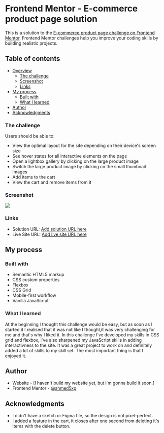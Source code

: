 # Frontend Mentor - E-commerce product page solution

This is a solution to the [E-commerce product page challenge on Frontend Mentor](https://www.frontendmentor.io/challenges/ecommerce-product-page-UPsZ9MJp6). Frontend Mentor challenges help you improve your coding skills by building realistic projects.

## Table of contents

- [Overview](#overview)
  - [The challenge](#the-challenge)
  - [Screenshot](#screenshot)
  - [Links](#links)
- [My process](#my-process)
  - [Built with](#built-with)
  - [What I learned](#what-i-learned)
- [Author](#author)
- [Acknowledgments](#acknowledgments)


### The challenge

Users should be able to:

- View the optimal layout for the site depending on their device's screen size
- See hover states for all interactive elements on the page
- Open a lightbox gallery by clicking on the large product image
- Switch the large product image by clicking on the small thumbnail images
- Add items to the cart
- View the cart and remove items from it

### Screenshot

![](./design/127.0.0.1_5500_ecommerce-product-page-main_design_index.html.png)


### Links

- Solution URL: [Add solution URL here](https://your-solution-url.com)
- Live Site URL: [Add live site URL here](https://your-live-site-url.com)

## My process

### Built with

- Semantic HTML5 markup
- CSS custom properties
- Flexbox
- CSS Grid
- Mobile-first workflow
- Vanilla JavaScript

### What I learned
At the beginning I thought this challenge would be easy, but as soon as I started it I realised that it was not like I thought,it was very challenging for me and that's why I liked it. In this challenge I've developed my skills in CSS grid and flexbox, I've also sharpened my JavaScript skills in adding interactivness to the site. It was a great project to work on and definitely added a lot of skills to my skill set. The most important thing is that I enjoyed it.




## Author

- Website - [I haven't build my website yet, but i'm gonna build it soon.]
- Frontend Mentor - [@ahmed5xp](https://www.frontendmentor.io/profile/Ahmed5xp)


## Acknowledgments
- I didn't have a sketch or Figma file, so the design is not pixel-perfect.
- I added a feature in the cart, it closes after one second from deleting it's items with the delete button.

